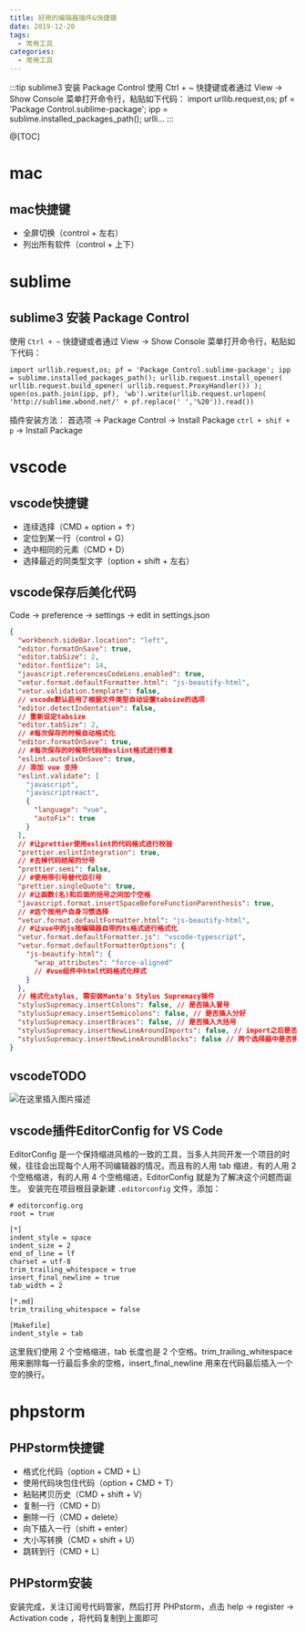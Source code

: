 ```yaml
---
title: 好用的编辑器插件&快捷键
date: 2019-12-20
tags:
  - 常用工具
categories:
  - 常用工具
---
```


:::tip
sublime3 安装 Package Control
使用 Ctrl + ~ 快捷键或者通过 View -&gt; Show Console 菜单打开命令行，粘贴如下代码：
import urllib.request,os; pf = 'Package Control.sublime-package'; ipp = sublime.installed_packages_path(); urlli...
:::

<!-- more -->

@[TOC]
# mac
## mac快捷键
- 全屏切换（control + 左右）
- 列出所有软件（control + 上下）
# sublime
## sublime3 安装 Package Control
使用 `Ctrl + ~` 快捷键或者通过 View -> Show Console 菜单打开命令行，粘贴如下代码：
```
import urllib.request,os; pf = 'Package Control.sublime-package'; ipp = sublime.installed_packages_path(); urllib.request.install_opener( urllib.request.build_opener( urllib.request.ProxyHandler()) ); open(os.path.join(ipp, pf), 'wb').write(urllib.request.urlopen( 'http://sublime.wbond.net/' + pf.replace(' ','%20')).read())
```
插件安装方法：
首选项 -> Package Control -> Install Package
`ctrl + shif + p` -> Install Package
# vscode
## vscode快捷键
- 连续选择（CMD + option + ↑）
- 定位到某一行（control + G）
- 选中相同的元素（CMD + D）
- 选择最近的同类型文字（option + shift + 左右）
## vscode保存后美化代码
Code -> preference -> settings -> edit in settings.json
```json
{
  "workbench.sideBar.location": "left",
  "editor.formatOnSave": true,
  "editor.tabSize": 2,
  "editor.fontSize": 14,
  "javascript.referencesCodeLens.enabled": true,
  "vetur.format.defaultFormatter.html": "js-beautify-html",
  "vetur.validation.template": false,
  // vscode默认启用了根据文件类型自动设置tabsize的选项
  "editor.detectIndentation": false,
  // 重新设定tabsize
  "editor.tabSize": 2,
  // #每次保存的时候自动格式化
  "editor.formatOnSave": true,
  // #每次保存的时候将代码按eslint格式进行修复
  "eslint.autoFixOnSave": true,
  // 添加 vue 支持
  "eslint.validate": [
    "javascript",
    "javascriptreact",
    {
      "language": "vue",
      "autoFix": true
    }
  ],
  // #让prettier使用eslint的代码格式进行校验
  "prettier.eslintIntegration": true,
  // #去掉代码结尾的分号
  "prettier.semi": false,
  // #使用带引号替代双引号
  "prettier.singleQuote": true,
  // #让函数(名)和后面的括号之间加个空格
  "javascript.format.insertSpaceBeforeFunctionParenthesis": true,
  // #这个按用户自身习惯选择
  "vetur.format.defaultFormatter.html": "js-beautify-html",
  // #让vue中的js按编辑器自带的ts格式进行格式化
  "vetur.format.defaultFormatter.js": "vscode-typescript",
  "vetur.format.defaultFormatterOptions": {
    "js-beautify-html": {
      "wrap_attributes": "force-aligned"
      // #vue组件中html代码格式化样式
    }
  },
  // 格式化stylus, 需安装Manta's Stylus Supremacy插件
  "stylusSupremacy.insertColons": false, // 是否插入冒号
  "stylusSupremacy.insertSemicolons": false, // 是否插入分好
  "stylusSupremacy.insertBraces": false, // 是否插入大括号
  "stylusSupremacy.insertNewLineAroundImports": false, // import之后是否换行
  "stylusSupremacy.insertNewLineAroundBlocks": false // 两个选择器中是否换行
}
```
## vscodeTODO
![在这里插入图片描述](https://img-blog.csdnimg.cn/20191023141621840.png?x-oss-process=image/watermark,type_ZmFuZ3poZW5naGVpdGk,shadow_10,text_aHR0cHM6Ly9ibG9nLmNzZG4ubmV0L3dlaXhpbl80Mzk3MjQzNw==,size_16,color_FFFFFF,t_70)
## vscode插件EditorConfig for VS Code
EditorConfig 是一个保持缩进风格的一致的工具，当多人共同开发一个项目的时候，往往会出现每个人用不同编辑器的情况，而且有的人用 tab 缩进，有的人用 2 个空格缩进，有的人用 4 个空格缩进，EditorConfig 就是为了解决这个问题而诞生。
安装完在项目根目录新建 `.editorconfig` 文件，添加：
```
# editorconfig.org
root = true

[*]
indent_style = space
indent_size = 2
end_of_line = lf
charset = utf-8
trim_trailing_whitespace = true
insert_final_newline = true
tab_width = 2

[*.md]
trim_trailing_whitespace = false

[Makefile]
indent_style = tab
```
这里我们使用 2 个空格缩进，tab 长度也是 2 个空格。trim_trailing_whitespace 用来删除每一行最后多余的空格，insert_final_newline 用来在代码最后插入一个空的换行。


# phpstorm
## PHPstorm快捷键
- 格式化代码（option + CMD + L）
- 使用代码块包住代码（option + CMD + T）
- 粘贴拷贝历史（CMD + shift + V）
- 复制一行（CMD + D）
- 删除一行（CMD + delete）
- 向下插入一行（shift + enter）
- 大小写转换（CMD + shift + U）
- 跳转到行（CMD + L）
## PHPstorm安装
安装完成，关注订阅号代码管家，然后打开 PHPstorm，点击 help -> register -> Activation code ，将代码复制到上面即可
